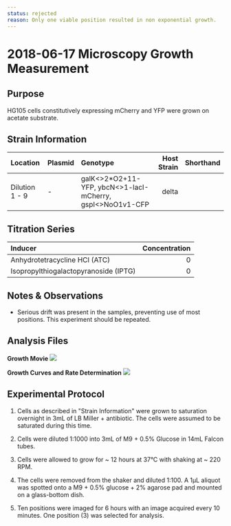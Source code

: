 ```yaml
---
status: rejected
reason: Only one viable position resulted in non exponential growth.
---
```


# 2018-06-17 Microscopy Growth Measurement

## Purpose
HG105 cells constitutively expressing mCherry and YFP were grown on acetate substrate.

## Strain Information
| Location | Plasmid | Genotype | Host Strain | Shorthand |
| :------- | :------ | :------- | ----------: | --------: |
| Dilution 1 - 9| - | galK<>2*O2+11-YFP, ybcN<>1-lacI-mCherry, gspI<>NoO1v1-CFP| delta |


## Titration Series

| Inducer | Concentration |
| :------ | ------------: |
| Anhydrotetracycline HCl (ATC) | 0 |
| Isopropylthiogalactopyranoside (IPTG) | 0|

## Notes & Observations
* Serious drift was present in the samples, preventing use of most positions. This experiment should be repeated.
## Analysis Files

**Growth Movie**
![](output/20180617_37C_acetate_O2_growth_0.gif)

**Growth Curves and Rate Determination**
![](output/20180617_MBL_37C_acetate_O2_growth_curves.png)

## Experimental Protocol

1. Cells as described in "Strain Information" were grown to saturation overnight in 3mL of LB Miller + antibiotic. The cells were assumed to be saturated during this time.

1. Cells were diluted 1:1000 into 3mL of M9 + 0.5% Glucose in 14mL Falcon tubes. 

2. Cells were allowed to grow for ~ 12 hours at 37°C with shaking at ~ 220 RPM.

3. The cells were removed from the shaker and diluted 1:100. A 1µL aliquot was spotted onto a M9 + 0.5% glucose + 2% agarose pad and mounted on a glass-bottom dish. 

4. Ten positions were imaged for 6 hours with an image acquired every 10 minutes. One position (3) was selected for analysis.
